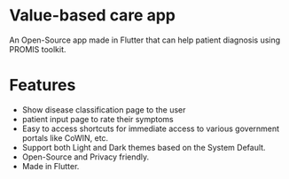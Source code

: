 # Value-based care app

An Open-Source app made in Flutter that can help patient diagnosis using PROMIS toolkit.

# Features
- Show disease classification page to the user
- patient input page to rate their symptoms
- Easy to access shortcuts for immediate access to various government portals like CoWIN, etc.
- Support both Light and Dark themes based on the System Default.
- Open-Source and Privacy friendly.
- Made in Flutter.

